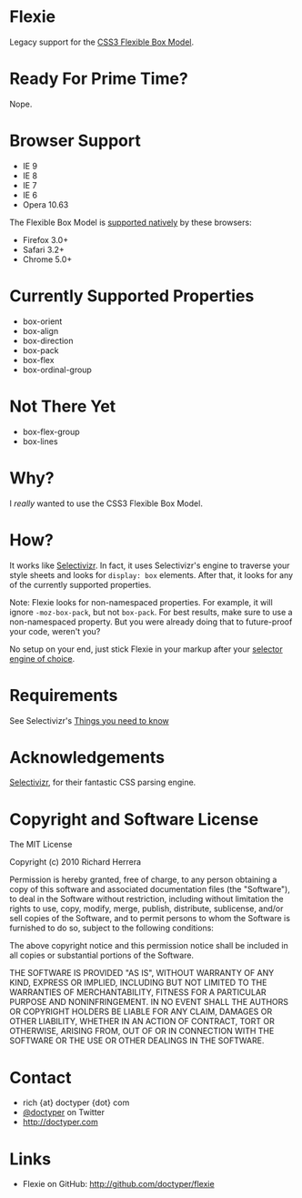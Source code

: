 Flexie
===============

Legacy support for the [CSS3 Flexible Box Model](http://www.w3.org/TR/css3-flexbox/).

Ready For Prime Time?
=====================

Nope.

Browser Support
===============
* IE 9
* IE 8
* IE 7
* IE 6
* Opera 10.63

The Flexible Box Model is [supported natively](http://www.caniuse.com/#feat=flexbox) by these browsers:

* Firefox 3.0+
* Safari 3.2+
* Chrome 5.0+


Currently Supported Properties
==============================
* box-orient
* box-align
* box-direction
* box-pack
* box-flex
* box-ordinal-group


Not There Yet
=============
* box-flex-group
* box-lines


Why?
=======

I *really* wanted to use the CSS3 Flexible Box Model.


How?
=======

It works like [Selectivizr](http://selectivizr.com). In fact, it uses Selectivizr's engine to traverse your style sheets and looks for `display: box` elements. After that, it looks for any of the currently supported properties.

Note: Flexie looks for non-namespaced properties. For example, it will ignore `-moz-box-pack`, but not `box-pack`. For best results, make sure to use a non-namespaced property. But you were already doing that to future-proof your code, weren't you?

No setup on your end, just stick Flexie in your markup after your [selector engine of choice](http://selectivizr.com/#things).

Requirements
============

See Selectivizr's [Things you need to know](http://selectivizr.com/#things)


Acknowledgements
================

[Selectivizr](http://selectivizr.com), for their fantastic CSS parsing engine.


Copyright and Software License
==============================

The MIT License

Copyright (c) 2010 Richard Herrera

Permission is hereby granted, free of charge, to any person obtaining a copy
of this software and associated documentation files (the "Software"), to deal
in the Software without restriction, including without limitation the rights
to use, copy, modify, merge, publish, distribute, sublicense, and/or sell
copies of the Software, and to permit persons to whom the Software is
furnished to do so, subject to the following conditions:

The above copyright notice and this permission notice shall be included in
all copies or substantial portions of the Software.

THE SOFTWARE IS PROVIDED "AS IS", WITHOUT WARRANTY OF ANY KIND, EXPRESS OR
IMPLIED, INCLUDING BUT NOT LIMITED TO THE WARRANTIES OF MERCHANTABILITY,
FITNESS FOR A PARTICULAR PURPOSE AND NONINFRINGEMENT. IN NO EVENT SHALL THE
AUTHORS OR COPYRIGHT HOLDERS BE LIABLE FOR ANY CLAIM, DAMAGES OR OTHER
LIABILITY, WHETHER IN AN ACTION OF CONTRACT, TORT OR OTHERWISE, ARISING FROM,
OUT OF OR IN CONNECTION WITH THE SOFTWARE OR THE USE OR OTHER DEALINGS IN
THE SOFTWARE.


Contact
=======

* rich {at} doctyper {dot} com
* [@doctyper](http://twitter.com/doctyper) on Twitter
* <http://doctyper.com>


Links
=====

* Flexie on GitHub: <http://github.com/doctyper/flexie>
